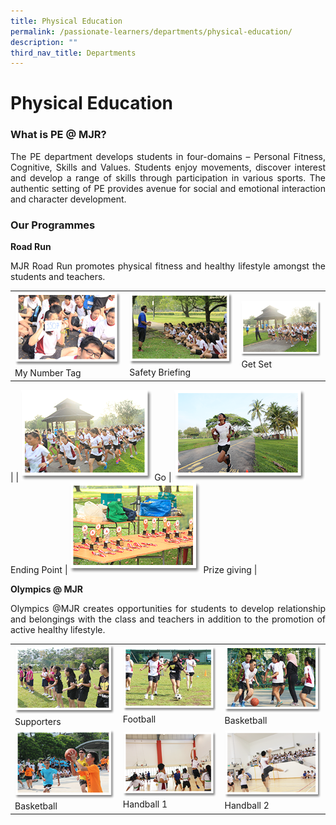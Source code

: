 ```yaml
---
title: Physical Education
permalink: /passionate-learners/departments/physical-education/
description: ""
third_nav_title: Departments
---
```

# Physical Education

### What is PE @ MJR?

<p style="text-align: justify;">The PE department develops students in four-domains – Personal Fitness, Cognitive, Skills and Values. Students enjoy movements, discover interest and develop a range of skills through participation in various sports. The authentic setting of PE provides avenue for social and emotional interaction and character development.</p>

### Our Programmes

**Road Run**

<p style="text-align: justify;">MJR Road Run promotes physical fitness and healthy lifestyle amongst the students and teachers.</p>


|   |   |   |
|-----|----|------|
| ![](/images/Passionate%20Learners/Physical%20Education/pe1.png)  My Number Tag	  |   ![](/images/Passionate%20Learners/Physical%20Education/pe2.png) Safety Briefing	  |   ![](/images/Passionate%20Learners/Physical%20Education/pe3.png) Get Set
  |
|  ![](/images/Passionate%20Learners/Physical%20Education/pe4.png) Go  |  ![](/images/Passionate%20Learners/Physical%20Education/pe5.png) Ending Point	 |   ![](/images/Passionate%20Learners/Physical%20Education/pe6.png)  Prize giving
 |


**Olympics @ MJR**

<p style="text-align: justify;">Olympics @MJR creates opportunities for students to develop relationship and belongings with the class and teachers in addition to the promotion of active healthy lifestyle.</p>

|   |   |   |
|-----|----|------|
| ![](/images/Passionate%20Learners/Physical%20Education/pe7.png)  Supporters |   ![](/images/Passionate%20Learners/Physical%20Education/pe8.png) Football	  |   ![](/images/Passionate%20Learners/Physical%20Education/pe9.png) Basketball  |
|  ![](/images/Passionate%20Learners/Physical%20Education/pe10.png) Basketball  |  ![](/images/Passionate%20Learners/Physical%20Education/pe11.png) Handball 1	 |   ![](/images/Passionate%20Learners/Physical%20Education/pe12.png)  Handball 2	 |